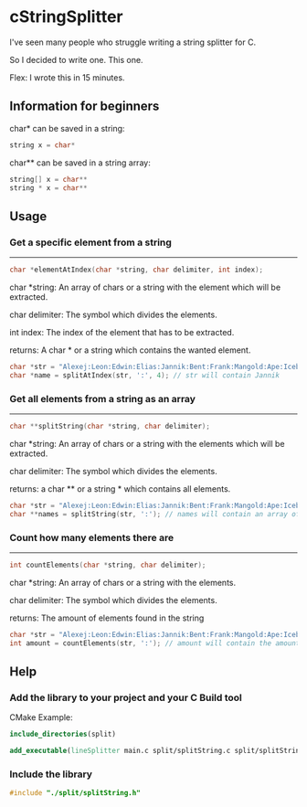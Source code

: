 # cStringSplitter

I've seen many people who struggle writing a string splitter for C.

So I decided to write one. This one.

Flex: I wrote this in 15 minutes.

## Information for beginners

char* can be saved in a string:

```C
string x = char*
```

char** can be saved in a string array:

```C
string[] x = char**
string * x = char**
```

## Usage

### Get a specific element from a string
---
```C
char *elementAtIndex(char *string, char delimiter, int index);
```

char *string: An array of chars or a string with the element which will be extracted.

char delimiter: The symbol which divides the elements.

int index: The index of the element that has to be extracted.

returns: A char * or a string which contains the wanted element.

```C
char *str = "Alexej:Leon:Edwin:Elias:Jannik:Bent:Frank:Mangold:Ape:Iceberg";
char *name = splitAtIndex(str, ':', 4); // str will contain Jannik
```

### Get all elements from a string as an array
---
```C
char **splitString(char *string, char delimiter);
```

char *string: An array of chars or a string with the elements which will be extracted.

char delimiter: The symbol which divides the elements.

returns: a char ** or a string * which contains all elements.

```C
char *str = "Alexej:Leon:Edwin:Elias:Jannik:Bent:Frank:Mangold:Ape:Iceberg";
char **names = splitString(str, ':'); // names will contain an array of all elements
```

### Count how many elements there are
---
```C
int countElements(char *string, char delimiter);
```

char *string: An array of chars or a string with the elements.

char delimiter: The symbol which divides the elements.

returns: The amount of elements found in the string

```C
char *str = "Alexej:Leon:Edwin:Elias:Jannik:Bent:Frank:Mangold:Ape:Iceberg";
int amount = countElements(str, ':'); // amount will contain the amount of elements
```

## Help

### Add the library to your project and your C Build tool

CMake Example:

```CMake
include_directories(split)

add_executable(lineSplitter main.c split/splitString.c split/splitString.h)
```

### Include the library

```C
#include "./split/splitString.h"
```
